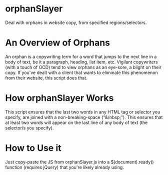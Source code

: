 orphanSlayer
============

Deal with orphans in website copy, from specified regions/selectors.

An Overview of Orphans
======================

An orphan is a copywriting term for a word that jumps to the next line in a body of text, be it a paragraph, heading, list item, etc. Vigilant copywriters (with a touch of OCD) tend to view orphans as an eye-sore, a blight on their copy. If you've dealt with a client that wants to eliminate this phenomenon from their website, this script does that.

How orphanSlayer Works
======================

This script ensures that the last two words in any HTML tag or selector you specify, are joined with a non-breaking-space ("&/nbsp;"). This ensures that at least two words will appear on the last line of any body of text (the selector/s you specify).

How to Use it
=============

Just copy-paste the JS from orphanSlayer.js into a $(document).ready() function (requires jQuery) that you're likely already using.
